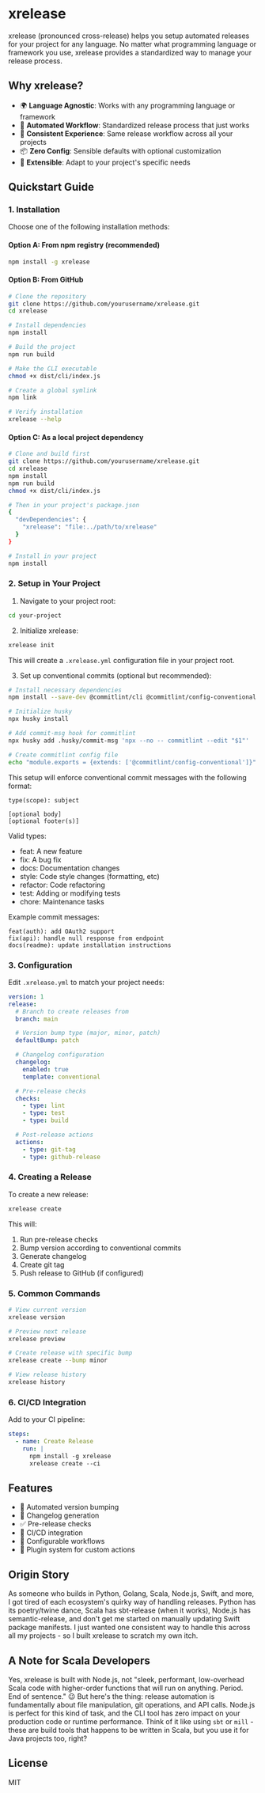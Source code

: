 # xrelease

xrelease (pronounced cross-release) helps you setup automated releases for your project for any language. No matter what programming language or framework you use, xrelease provides a standardized way to manage your release process.

## Why xrelease?

- 🌍 **Language Agnostic**: Works with any programming language or framework
- 🤖 **Automated Workflow**: Standardized release process that just works
- 🔄 **Consistent Experience**: Same release workflow across all your projects
- 📦 **Zero Config**: Sensible defaults with optional customization
- 🔌 **Extensible**: Adapt to your project's specific needs

## Quickstart Guide

### 1. Installation

Choose one of the following installation methods:

#### Option A: From npm registry (recommended)

```bash
npm install -g xrelease
```

#### Option B: From GitHub

```bash
# Clone the repository
git clone https://github.com/yourusername/xrelease.git
cd xrelease

# Install dependencies
npm install

# Build the project
npm run build

# Make the CLI executable
chmod +x dist/cli/index.js

# Create a global symlink
npm link

# Verify installation
xrelease --help
```

#### Option C: As a local project dependency

```bash
# Clone and build first
git clone https://github.com/yourusername/xrelease.git
cd xrelease
npm install
npm run build
chmod +x dist/cli/index.js

# Then in your project's package.json
{
  "devDependencies": {
    "xrelease": "file:../path/to/xrelease"
  }
}

# Install in your project
npm install
```

### 2. Setup in Your Project

1. Navigate to your project root:

```bash
cd your-project
```

2. Initialize xrelease:

```bash
xrelease init
```

This will create a `.xrelease.yml` configuration file in your project root.

3. Set up conventional commits (optional but recommended):

```bash
# Install necessary dependencies
npm install --save-dev @commitlint/cli @commitlint/config-conventional husky

# Initialize husky
npx husky install

# Add commit-msg hook for commitlint
npx husky add .husky/commit-msg 'npx --no -- commitlint --edit "$1"'

# Create commitlint config file
echo "module.exports = {extends: ['@commitlint/config-conventional']}" > commitlint.config.js
```

This setup will enforce conventional commit messages with the following format:

```
type(scope): subject

[optional body]
[optional footer(s)]
```

Valid types:

- feat: A new feature
- fix: A bug fix
- docs: Documentation changes
- style: Code style changes (formatting, etc)
- refactor: Code refactoring
- test: Adding or modifying tests
- chore: Maintenance tasks

Example commit messages:

```
feat(auth): add OAuth2 support
fix(api): handle null response from endpoint
docs(readme): update installation instructions
```

### 3. Configuration

Edit `.xrelease.yml` to match your project needs:

```yaml
version: 1
release:
  # Branch to create releases from
  branch: main

  # Version bump type (major, minor, patch)
  defaultBump: patch

  # Changelog configuration
  changelog:
    enabled: true
    template: conventional

  # Pre-release checks
  checks:
    - type: lint
    - type: test
    - type: build

  # Post-release actions
  actions:
    - type: git-tag
    - type: github-release
```

### 4. Creating a Release

To create a new release:

```bash
xrelease create
```

This will:

1. Run pre-release checks
2. Bump version according to conventional commits
3. Generate changelog
4. Create git tag
5. Push release to GitHub (if configured)

### 5. Common Commands

```bash
# View current version
xrelease version

# Preview next release
xrelease preview

# Create release with specific bump
xrelease create --bump minor

# View release history
xrelease history
```

### 6. CI/CD Integration

Add to your CI pipeline:

```yaml
steps:
  - name: Create Release
    run: |
      npm install -g xrelease
      xrelease create --ci
```

## Features

- 🚀 Automated version bumping
- 📝 Changelog generation
- ✅ Pre-release checks
- 🔄 CI/CD integration
- 🎯 Configurable workflows
- 🔌 Plugin system for custom actions

## Origin Story

As someone who builds in Python, Golang, Scala, Node.js, Swift, and more, I got tired of each ecosystem's quirky way of handling releases. Python has its poetry/twine dance, Scala has sbt-release (when it works), Node.js has semantic-release, and don't get me started on manually updating Swift package manifests. I just wanted one consistent way to handle this across all my projects - so I built xrelease to scratch my own itch.

## A Note for Scala Developers

Yes, xrelease is built with Node.js, not "sleek, performant, low-overhead Scala code with higher-order functions that will run on anything. Period. End of sentence." 😉 But here's the thing: release automation is fundamentally about file manipulation, git operations, and API calls. Node.js is perfect for this kind of task, and the CLI tool has zero impact on your production code or runtime performance. Think of it like using `sbt` or `mill` - these are build tools that happens to be written in Scala, but you use it for Java projects too, right?

## License

MIT
